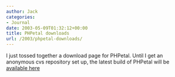 ```yaml
---
author: Jack
categories:
- Journal
date: 2003-05-09T01:32:12+00:00
title: PHPetal downloads
url: /2003/phpetal-downloads/
---
```


I just tossed together a download page for PHPetal. Until I get an anonymous cvs repository set up, the latest build of PHPetal will be [available here][1]

 [1]: https://www.jackbaty.com/downloads/